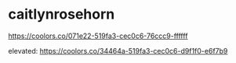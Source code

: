 # caitlynrosehorn
https://coolors.co/071e22-519fa3-cec0c6-76ccc9-ffffff


elevated: https://coolors.co/34464a-519fa3-cec0c6-d9f1f0-e6f7b9
